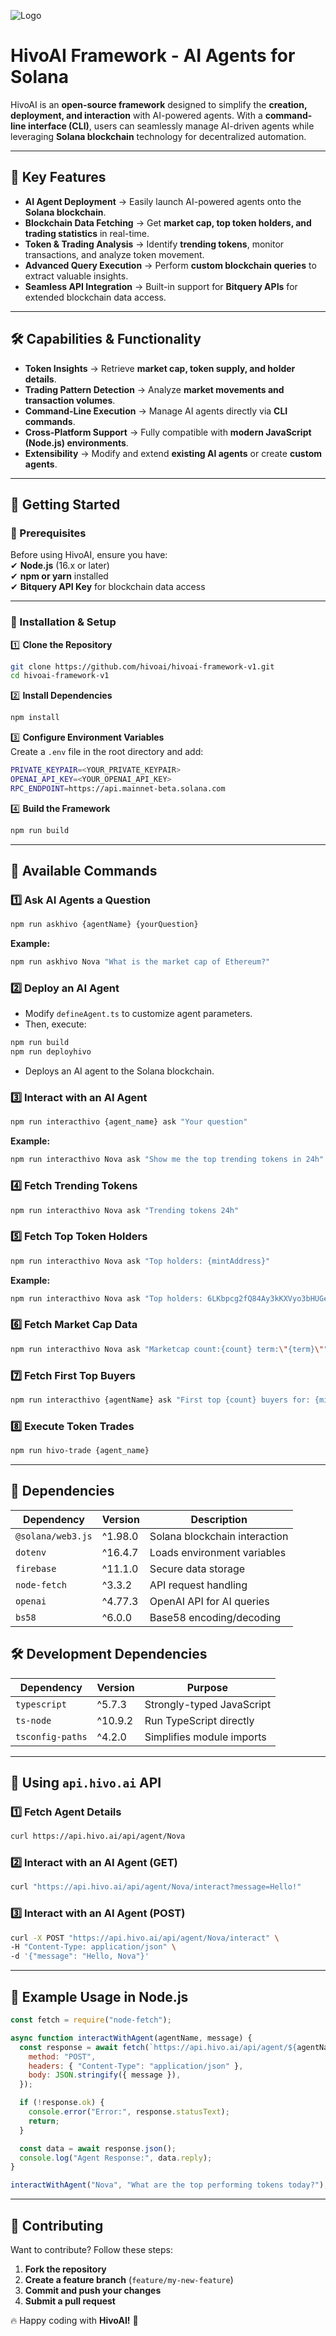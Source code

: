 ![Logo](https://docs.hivo.ai/~gitbook/image?url=https%3A%2F%2F2606891579-files.gitbook.io%2F%7E%2Ffiles%2Fv0%2Fb%2Fgitbook-x-prod.appspot.com%2Fo%2Fspaces%252FGEHVHcdT0adTfRfFAPoA%252Fuploads%252FGrfV7BGETpcttJyyVyUZ%252Fbg%2520%282%29.png%3Falt%3Dmedia%26token%3D1c535a4a-6044-4513-9975-aba0da3f7c74&width=376&dpr=2&quality=100&sign=48936ff9&sv=2)

# HivoAI Framework - AI Agents for Solana  

HivoAI is an **open-source framework** designed to simplify the **creation, deployment, and interaction** with AI-powered agents. With a **command-line interface (CLI)**, users can seamlessly manage AI-driven agents while leveraging **Solana blockchain** technology for decentralized automation.

---

## 🚀 Key Features
- **AI Agent Deployment** → Easily launch AI-powered agents onto the **Solana blockchain**.
- **Blockchain Data Fetching** → Get **market cap, top token holders, and trading statistics** in real-time.
- **Token & Trading Analysis** → Identify **trending tokens**, monitor transactions, and analyze token movement.
- **Advanced Query Execution** → Perform **custom blockchain queries** to extract valuable insights.
- **Seamless API Integration** → Built-in support for **Bitquery APIs** for extended blockchain data access.

---

## 🛠 Capabilities & Functionality  
- **Token Insights** → Retrieve **market cap, token supply, and holder details**.
- **Trading Pattern Detection** → Analyze **market movements and transaction volumes**.
- **Command-Line Execution** → Manage AI agents directly via **CLI commands**.
- **Cross-Platform Support** → Fully compatible with **modern JavaScript (Node.js) environments**.
- **Extensibility** → Modify and extend **existing AI agents** or create **custom agents**.

---

## 📌 Getting Started  

### **🔹 Prerequisites**  
Before using HivoAI, ensure you have:  
✔ **Node.js** (16.x or later)  
✔ **npm or yarn** installed  
✔ **Bitquery API Key** for blockchain data access  

---

### **🔹 Installation & Setup**  

1️⃣ **Clone the Repository**  
```bash
git clone https://github.com/hivoai/hivoai-framework-v1.git
cd hivoai-framework-v1
```

2️⃣ **Install Dependencies**  
```bash
npm install
```

3️⃣ **Configure Environment Variables**  
Create a `.env` file in the root directory and add:  
```bash
PRIVATE_KEYPAIR=<YOUR_PRIVATE_KEYPAIR>
OPENAI_API_KEY=<YOUR_OPENAI_API_KEY>
RPC_ENDPOINT=https://api.mainnet-beta.solana.com
```

4️⃣ **Build the Framework**  
```bash
npm run build
```

---

## 📜 Available Commands  

### **1️⃣ Ask AI Agents a Question**
```bash
npm run askhivo {agentName} {yourQuestion}
```
**Example:**  
```bash
npm run askhivo Nova "What is the market cap of Ethereum?"
```

### **2️⃣ Deploy an AI Agent**
- Modify `defineAgent.ts` to customize agent parameters.
- Then, execute:
```bash
npm run build
npm run deployhivo
```
- Deploys an AI agent to the Solana blockchain.

### **3️⃣ Interact with an AI Agent**
```bash
npm run interacthivo {agent_name} ask "Your question"
```
**Example:**  
```bash
npm run interacthivo Nova ask "Show me the top trending tokens in 24h"
```

### **4️⃣ Fetch Trending Tokens**
```bash
npm run interacthivo Nova ask "Trending tokens 24h"
```

### **5️⃣ Fetch Top Token Holders**
```bash
npm run interacthivo Nova ask "Top holders: {mintAddress}"
```
**Example:**  
```bash
npm run interacthivo Nova ask "Top holders: 6LKbpcg2fQ84Ay3kKXVyo3bHUGe3s36g9EVbKYSupump"
```

### **6️⃣ Fetch Market Cap Data**
```bash
npm run interacthivo Nova ask "Marketcap count:{count} term:\"{term}\""
```

### **7️⃣ Fetch First Top Buyers**
```bash
npm run interacthivo {agentName} ask "First top {count} buyers for: {mintAddress}"
```

### **8️⃣ Execute Token Trades**
```bash
npm run hivo-trade {agent_name}
```

---

## 🔧 Dependencies

| Dependency         | Version  | Description |
|--------------------|----------|-------------|
| `@solana/web3.js`  | ^1.98.0  | Solana blockchain interaction |
| `dotenv`           | ^16.4.7  | Loads environment variables |
| `firebase`         | ^11.1.0  | Secure data storage |
| `node-fetch`       | ^3.3.2   | API request handling |
| `openai`           | ^4.77.3  | OpenAI API for AI queries |
| `bs58`             | ^6.0.0   | Base58 encoding/decoding |

## 🛠 Development Dependencies

| Dependency         | Version  | Purpose |
|--------------------|----------|---------|
| `typescript`      | ^5.7.3   | Strongly-typed JavaScript |
| `ts-node`         | ^10.9.2  | Run TypeScript directly |
| `tsconfig-paths`  | ^4.2.0   | Simplifies module imports |

---

## 🔗 Using `api.hivo.ai` API  

### **1️⃣ Fetch Agent Details**
```bash
curl https://api.hivo.ai/api/agent/Nova
```

### **2️⃣ Interact with an AI Agent (GET)**
```bash
curl "https://api.hivo.ai/api/agent/Nova/interact?message=Hello!"
```

### **3️⃣ Interact with an AI Agent (POST)**
```bash
curl -X POST "https://api.hivo.ai/api/agent/Nova/interact" \
-H "Content-Type: application/json" \
-d '{"message": "Hello, Nova"}'
```

---

## 📌 Example Usage in Node.js  

```javascript
const fetch = require("node-fetch");

async function interactWithAgent(agentName, message) {
  const response = await fetch(`https://api.hivo.ai/api/agent/${agentName}/interact`, {
    method: "POST",
    headers: { "Content-Type": "application/json" },
    body: JSON.stringify({ message }),
  });

  if (!response.ok) {
    console.error("Error:", response.statusText);
    return;
  }

  const data = await response.json();
  console.log("Agent Response:", data.reply);
}

interactWithAgent("Nova", "What are the top performing tokens today?");
```

---

## 🤝 Contributing  
Want to contribute? Follow these steps:  
1. **Fork the repository**  
2. **Create a feature branch** (`feature/my-new-feature`)  
3. **Commit and push your changes**  
4. **Submit a pull request**  

🔥 Happy coding with **HivoAI!** 🚀  
